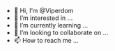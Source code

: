 - 👋 Hi, I’m @Viperdom
- 👀 I’m interested in ...
- 🌱 I’m currently learning ...
- 💞️ I’m looking to collaborate on ...
- 📫 How to reach me ...

<!---
Viperdom/Viperdom is a ✨ special ✨ repository because its `README.md` (this file) appears on your GitHub profile.
You can click the Preview link to take a look at your changes.
--->
